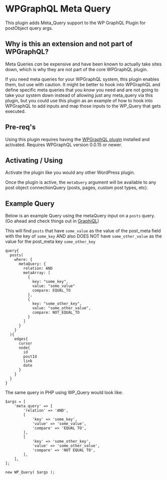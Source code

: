 # WPGraphQL Meta Query
This plugin adds Meta_Query support to the WP GraphQL Plugin for postObject query args.


## Why is this an extension and not part of WPGraphQL?

Meta Queries _can_ be expensive and have been known to actually take sites down, which is why they are not
part of the core WPGraphQL plugin. 

If you need meta queries for your WPGraphQL system, this plugin enables them, but use with caution. It might be better
to hook into WPGraphQL and define specific meta queries that you _know_ you need and are not going to take your system 
down instead of allowing just any meta_query via this plugin, but you could use this plugin as an example of how
to hook into WPGraphQL to add inputs and map those inputs to the WP_Query that gets executed.

## Pre-req's
Using this plugin requires having the <a href="https://github.com/wp-graphql/wp-graphql" target="_blank">WPGraphQL plugin</a> installed 
and activated. Requires WPGraphQL version 0.0.15 or newer.

## Activating / Using
Activate the plugin like you would any other WordPress plugin. 

Once the plugin is active, the `metaQuery` argument will be available to any post object connectionQuery 
(posts, pages, custom post types, etc).

## Example Query
Below is an example Query using the metaQuery input on a `posts` query. (Go ahead and check things out in <a target="_blank" href="https://chrome.google.com/webstore/detail/chromeiql/fkkiamalmpiidkljmicmjfbieiclmeij?hl=en">GraphiQL</a>)

This will find `posts` that have `some_value` as the value of the post_meta field with the key of `some_key` AND also 
DOES NOT have `some_other_value` as the value for the post_meta key `some_other_key`

```
query{
  posts(
    where: {
      metaQuery: {
        relation: AND
        metaArray: [
          {
            key: "some_key",
            value: "some_value"
            compare: EQUAL_TO
          },
          {
            key: "some_other_key",
            value: "some_other_value",
            compare: NOT_EQUAL_TO
          }
        ]
      }
  	}
  ){
    edges{
      cursor
      node{
        id
        postId
        link
        date
      }
    }
  }
}
```

The same query in PHP using WP_Query would look like: 

```
$args = [
    'meta_query' => [
        'relation' => 'AND',
        [
            'key' => 'some_key',
            'value' => 'some_value',
            'compare' => 'EQUAL TO',
        ],
        [
            'key' => 'some_other_key',
            'value' => 'some_other_value',
            'compare' => 'NOT EQUAL TO',
        ],
    ],
];

new WP_Query( $args );
```